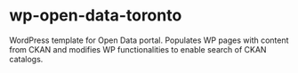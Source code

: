 # wp-open-data-toronto
WordPress template for Open Data portal. Populates WP pages with content from CKAN and modifies WP functionalities to enable search of CKAN catalogs. 
